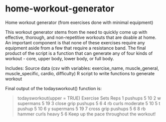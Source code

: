 # home-workout-generator

Home workout generator (from exercises done with minimal equipment)

This workout generator stems from the need to quickly come up with effective, thorough, and non-repetitive workouts that are doable at home.
An important component is that none of these exercises require any equipment aside from a few that require a resistance band.
The final product of the script is a function that can generate any of four kinds of workout - core, upper body, lower body, or full body.


Includes:
Source data (csv with variables: exercise_name, muscle_general, muscle_specific, cardio, difficulty)
R script to write functions to generate workout

Final output of the todaysworkout() function is:

> todaysworkout(upper = TRUE)
               Exercise Sets Reps
1               pushups    5   10
2         w supermans      5   19
3    close grip pushups    5    6
4     rb curls moderate    5   10
5              t pushup    5   10
6           y supermans    5   19
7    cross grip pushups    5    6
8 rb hammer curls heavy    5    6
Keep up the pace throughout the workout!
